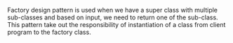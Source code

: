 Factory design pattern is used when we have a super class with multiple sub-classes and based on input, we need to return one of the sub-class. 
This pattern take out the responsibility of instantiation of a class from client program to the factory class.
